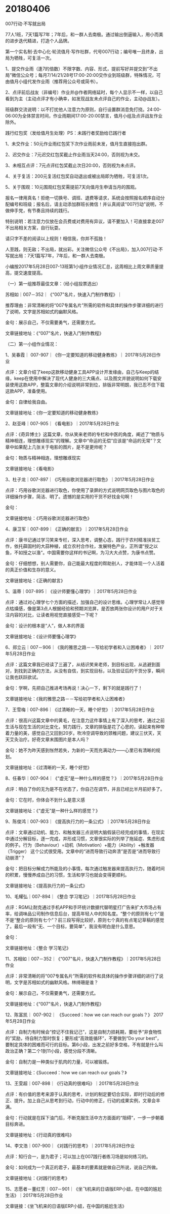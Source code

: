 # 20180406

007行动·不写就出局

77人1班，7天1篇写7年；7年后，和一群人去南极。通过输出倒逼输入，用小而美的进步迭代精进，打造个人品牌。

第一个实名制·去中心化·轮流值月·写作社群，代号007行动；编号唯一且终身，出局为牺牲，可复活一次。

1、提交作业雨（逢7的倍数）不限字数、内容、形式，提前写好并提交到“不出局”微信公众号；每月7/14/21/28号17:00-20:00交作业到班级群，特殊情况，可由值月小组代发作业雨（推荐用公众号或简书）。

2、点评前后战友（非编号）作业并@作者网络延时，每个人显示不一样，以自己看到为主（主动点评才有小确幸，如发现战友未点评自己的作业，主动@战友）。

班级群交流说明：以不打扰他人注意力为原则，自行设置群消息免打挠。24:00-06:00为全体禁言时间，作业雨期间17:00-20:00禁言，值月小组及点评战友作业除外。

践行红包奖（发给值月生处理）PS：未践行者奖励给已践行者

1、未交作业：50元作业雨红包奖下次作业雨前未发，值月生直接抱出群。

2、迟交作业：7元迟交红包奖截止作业雨当天24:00，否则视为未交。

3、未相互点评：7元点评红包奖截止次日20:00，否则视为未点评。

4、关于复活：200元复活红包奖自动退出或被出局即为牺牲，可复活1次。

5、关于围观：10元围观红包奖需提前7天向值月生申请当月的围观。

报名一律用真名！拒绝一切换号、调班、退费等请求，系统会按照报名顺序自动分配编号和班级；报名后，请主动添加群班长微信！并认真阅读“007行动”说明，不做伸手党，有节奏且持续的践行。

特别说明：若注意力仅放在会员费或对费用有异议，请不要加入！可直接拿走007不出局相关方案，自行玩耍。

请只字不差的阅读以上规则！相信我，你并不孤独！

人至践，则无敌；不出局，就出彩。关注微信公众号《不出局》，加入007行动·不写就出局：7天1篇写7年，7年后，和一群人去南极。


小编按2017年5月28日007-13班第1小组作业情况汇总，这周相比上周文章质量提高，提交速度提高。

（一）第一组推荐最佳文章：（经小组投票选出）

苏相如｜007－352｜《“007”名片，快速入门制作教程》｜

推荐理由：非常清晰的将“007专属名片”所需的软件和具体的操作步骤详细的进行了说明，文字是苏相如式的幽默风格。

金句：展示自己，不仅需要勇气，还需要方式。

文章链接地址：《“007”名片，快速入门制作教程》

（二）第一小组作业情况：

1、吴春霞｜  007-907｜《你一定要知道的移动健身教练》｜ 2017年5月28日作业

点评：文章介绍了keep这款移动健身工具APP设计开发缘由，自己与Keep的结缘，keep在使用中解决了现代人健身的三大痛点、以及图文并貌说明如何下载安装使用这款APP，整篇文章的介绍说明非常到位，排版非常明朗，我已忍不住下载这款APP，准备使用。

金句：自律给我自由。

文章链接地址：《你一定要知道的移动健身教练》

2、赵亚峰｜007-905｜《看电影》｜2017年5月28日作业

点评：《奇异博士》这篇文章，你从笑来老师的专栏和中医的角度，阐述了“物质与精神相连，理想雕琢现实”的理解。文章中“命运的无偿”应该是“命运的无常”？文章中如果配上几张关于电影的图片，是不是更帅呢？

金句：物质与精神相连，理想雕琢现实

文章链接地址：《看电影》

3、杜子龙｜007-897｜《巧用谷歌浏览器进行取色》｜2017年5月28日作业

点评：巧用谷歌浏览器进行取色，你使用了录屏的方式说明网页取色与图片取色的详细操作步骤，简洁、明了。遗憾的是实用的干货不好找金句啊！

金句：

文章链接地址：《巧用谷歌浏览器进行取色》

4、康卫军｜007-899｜《正确的献言》｜2017年5月28日作业

点评：康书记通过学习笑来专栏，深入思考，调整心态，践行于农村精准扶贫工作，依托薛固村的大蒜种植，成立农村合作社，发展特色产业，正所谓“授之以鱼，不如授之以渔”。中国需要你这样的书记啊，为习大大点赞，为康书点赞。

金句：仔细想想，别人需要你，自己能最大程度的帮助别人，才能体现一个人活着的真正价值和生存的意义。

文章链接地址：《正确的献言》

5、温蒂｜007-895｜《设计师要懂心理学》｜2017年5月28日作业

点评：通过对心理学七个方面的描述，加强自己的设计思维。心理学常让人感觉带点枯燥感，像是第3点人根据经验和预期浏览屏，是否放两张你设计的用户对于关注内容的对比，让读者用视觉直接感受一下呢？

金句：设计的根本是“人”，做人本的界面

文章链接地址：《设计师要懂心理学》

6、郑立云｜007－906｜《我的雅思之路－－写给初学者和入让困难者》｜  2017年5月28日作业

点评：这篇文章我已经读了三遍了，从结识笑来老师，到目标出现，从逃避到面对，到找到正确的方法，从没有自信，到实现目标，以及验证后的干货分享，瞬间让我也跃跃欲试。

金句：学啊，先把自己推进考场再说！决心一下，剩下的就是践行了！

文章链接地址：《我的雅思之路－－写给初学者和入让困难者》

7、王雪梅｜007-896｜《过清晰的一天，睡个好觉》｜2017年5月28日作业

点评：很高兴这篇文章中的黄毛，在注意力这件事情上有了深入的思考，通过之前生活与现在生活的对比变化，努力践行，文章的排版是花了心思的，读起来有种带着力量的美，感觉自己又回到20岁。吹冷空调导致的颈椎问题，建议三伏天，天天艾灸治疗。好奇文章末围图片是本人吗？

金句：她不为昨天感到怅然若失，为新的一天而充满动力——心里已有清晰的规划。

文章链接地址：《过清晰的一天，睡个好觉》

8、任春华｜007-904｜《“虚无”是一种什么样的感觉？》｜2017年5月28日作业

点评：明白了你的无为是不在状态了，你自己在调节，并且已经比半月前好多了。

金句：它在时，你体会不到什么是意义感

文章链接地址：《“虚无”是一种什么样的感觉？》

9、陈俊鸿｜007-903｜《提高执行力的一条公式》｜2017年5月28日作业

点评：文章通过动机、能力、和触发器三点说明大脑假装已经完成的事情，在现实中通过分解目标，逐一完成，并形成习惯，文章很实际的列举了拖延症、焦虑形成的例子。行为（Behaviour）=动机（Motivation）+能力（Ability）+触发器（Trigger） 这个公式很受用。文章中的“进而导致行动奔溃”是否是“进而导致行动崩溃”？

金句：把目标分解成力所能及的小事情，每次通过触发器来提高执行力，随着时间的积累，慢慢养成自己的习惯，生活和学习也就会变得更顺利。

文章链接地址：《提高执行力的一条公式》

10、毛耀弘｜007-894｜《整合 学习笔记》｜2017年5月28日作业

点评：RGM让耐克通过手机APP和手环统计数据代替明星打广告来扩大市场占有率，给调味品公司制作信息后台，提高年轻人中的知名度。“整个的原则有七个”是不是“整合的原则有七个”？前三段写得比较好，原则七个真的有点笔记草稿的感觉了。最后一段有“无、一个目标，要简单”，我没有明白是什么意思。

金句：

文章链接地址：《整合 学习笔记》

11、苏相如｜007－352｜《“007”名片，快速入门制作教程》｜2017年5月28日作业

点评：非常清晰的将“007专属名片”所需的软件和具体的操作步骤详细的进行了说明，文字是苏相如式的幽默风格。林绮珊是谁？

金句：展示自己，不仅需要勇气，还需要方式。

文章链接地址：《“007”名片，快速入门制作教程》

12、陈富凯｜ 007-902｜ 《Succeed：how we can reach our goals？》 2017年5月28日作业

点评：自制力有时候会“控记不住我记己”，这是自制力损耗期，要给予“非食物性的”奖励，待自制力暂时恢复；要形成“高效能循环”，不要做到“Do your best”，要制定具体的困难而可行的目标。第6小段，出发之前好多空格，不有就是什么叫政治正确？第二个1到11小段，感觉分段不清晰。

金句：自制力是一种类似于肌肉的力量，可以被锻炼。

文章链接地址：《Succeed：how we can reach our goals？》

13、王雯超｜007-898｜《行动真的很难吗》｜2017年5月28日作业

点评：有价值的思考来源于认真的思考，计划的制定要切合实际，即时行动后的修正、提升。加上自己从思考到行动，行动中的修正，行动的成果实例，文章会丰满。

金句：行动就是在踩下油门后，不断克服生活中方方面面的“阻碍”，一步一步朝着目标奔进。

文章链接地址：《行动真的很难吗》

14、李文浩｜007-900｜《对践行的思考》｜2017年5月28日作业

点评：知行合一，是为君子；可以加上在007践行者练习场是如何练习的。

金句：如何成为一个真正的君子，最基本的要素就是做自己所说，说自己所做。

文章链接地址：《对践行的思考》

15、志愿者－董红芳｜007－901｜《坐飞机来的日语版ERP小妞，在中国的尴尬生活》｜2017年5月28日作业

文章链接：《坐飞机来的日语版ERP小妞，在中国的尴尬生活》
